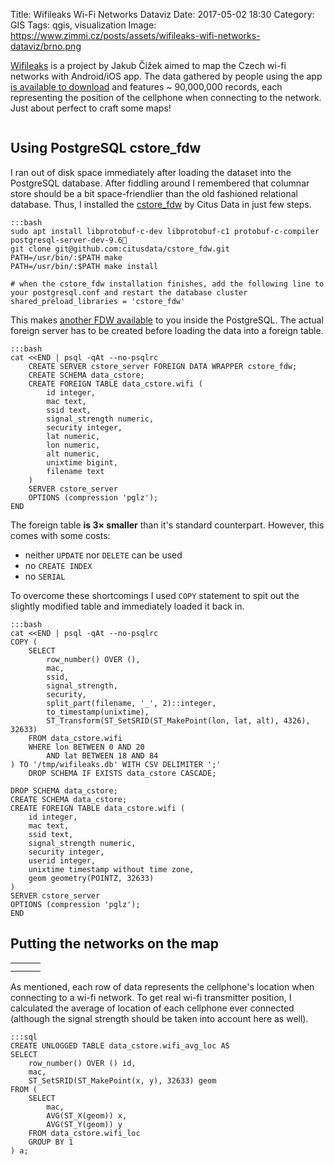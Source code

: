 Title: Wifileaks Wi-Fi Networks Dataviz
Date: 2017-05-02 18:30
Category: GIS
Tags: qgis, visualization
Image: https://www.zimmi.cz/posts/assets/wifileaks-wifi-networks-dataviz/brno.png

[Wifileaks](http://www.wifileaks.cz) is a project by Jakub Čížek aimed to map the Czech wi-fi networks with Android/iOS app. The data gathered by people using the app [is available to download](http://download.wifileaks.cz/data/wifileaks_raw_170416.tar.gz) and features ~&nbsp;90,000,000 records, each representing the position of the cellphone when connecting to the network. Just about perfect to craft some maps!

<div class="text-center"><img data-echo="/posts/assets/wifileaks-wifi-networks-dataviz/cr.png"/></div>

## Using PostgreSQL cstore_fdw

I ran out of disk space immediately after loading the dataset into the PostgreSQL database. After fiddling around I remembered that columnar store should be a bit space-friendlier than the old fashioned relational database. Thus, I installed the [cstore_fdw](https://github.com/citusdata/cstore_fdw) by Citus Data in just few steps.

    :::bash
    sudo apt install libprotobuf-c-dev libprotobuf-c1 protobuf-c-compiler postgresql-server-dev-9.6
    git clone git@github.com:citusdata/cstore_fdw.git
    PATH=/usr/bin/:$PATH make
    PATH=/usr/bin/:$PATH make install

    # when the cstore_fdw installation finishes, add the following line to your postgresql.conf and restart the database cluster
    shared_preload_libraries = 'cstore_fdw'

This makes [another FDW available]({filename}../2016/testing-postgresql-ogr-fdw.md) to you inside the PostgreSQL. The actual foreign server has to be created before loading the data into a foreign table.

    :::bash
    cat <<END | psql -qAt --no-psqlrc
	    CREATE SERVER cstore_server FOREIGN DATA WRAPPER cstore_fdw;
	    CREATE SCHEMA data_cstore;
	    CREATE FOREIGN TABLE data_cstore.wifi (
    		id integer,
		    mac text,
		    ssid text,
		    signal_strength numeric,
		    security integer,
            lat numeric,
            lon numeric,
            alt numeric,
            unixtime bigint,
            filename text
	    )
	    SERVER cstore_server
	    OPTIONS (compression 'pglz');
    END

The foreign table **is 3&times; smaller** than it's standard counterpart. However, this comes with some costs:

- neither `UPDATE` nor `DELETE` can be used
- no `CREATE INDEX`
- no `SERIAL`

To overcome these shortcomings I used `COPY` statement to spit out the slightly modified table and immediately loaded it back in.

    :::bash
    cat <<END | psql -qAt --no-psqlrc
	COPY (
		SELECT
			row_number() OVER (),
			mac,
			ssid,
			signal_strength,
			security,
			split_part(filename, '_', 2)::integer,
			to_timestamp(unixtime),
			ST_Transform(ST_SetSRID(ST_MakePoint(lon, lat, alt), 4326), 32633)
		FROM data_cstore.wifi
		WHERE lon BETWEEN 0 AND 20
			AND lat BETWEEN 18 AND 84
	) TO '/tmp/wifileaks.db' WITH CSV DELIMITER ';'
    	DROP SCHEMA IF EXISTS data_cstore CASCADE;

    DROP SCHEMA data_cstore;
	CREATE SCHEMA data_cstore;
	CREATE FOREIGN TABLE data_cstore.wifi (
		id integer,
		mac text,
		ssid text,
		signal_strength numeric,
		security integer,
		userid integer,
		unixtime timestamp without time zone,
		geom geometry(POINTZ, 32633)
	)
	SERVER cstore_server
	OPTIONS (compression 'pglz');
    END

## Putting the networks on the map

<table>
    <tr>
        <td><a href="/posts/assets/wifileaks-wifi-networks-dataviz/brno.png"><img data-echo="/posts/assets/wifileaks-wifi-networks-dataviz/brno.png"></a></td>
        <td><a href="/posts/assets/wifileaks-wifi-networks-dataviz/praha.png"><img data-echo="/posts/assets/wifileaks-wifi-networks-dataviz/praha.png"></a></td>
        <td><a href="/posts/assets/wifileaks-wifi-networks-dataviz/olomouc.png"><img data-echo="/posts/assets/wifileaks-wifi-networks-dataviz/olomouc.png"></a></td>
    </tr>
    <tr>
        <td><a href="/posts/assets/wifileaks-wifi-networks-dataviz/plzen.png"><img data-echo="/posts/assets/wifileaks-wifi-networks-dataviz/plzen.png"></a></td>
        <td><a href="/posts/assets/wifileaks-wifi-networks-dataviz/ostrava.png"><img data-echo="/posts/assets/wifileaks-wifi-networks-dataviz/ostrava.png"></a></td>
        <td><a href="/posts/assets/wifileaks-wifi-networks-dataviz/hradec_kralove.png"><img data-echo="/posts/assets/wifileaks-wifi-networks-dataviz/hradec_kralove.png"></a></td>
    </tr>
</table>

As mentioned, each row of data represents the cellphone's location when connecting to a wi-fi network. To get real wi-fi transmitter position, I calculated the average of location of each cellphone ever connected (although the signal strength should be taken into account here as well).

    :::sql
    CREATE UNLOGGED TABLE data_cstore.wifi_avg_loc AS
	SELECT
		row_number() OVER () id,
		mac,
		ST_SetSRID(ST_MakePoint(x, y), 32633) geom
	FROM (
		SELECT
			mac,
			AVG(ST_X(geom)) x,
			AVG(ST_Y(geom)) y
		FROM data_cstore.wifi_loc
		GROUP BY 1
	) a;

